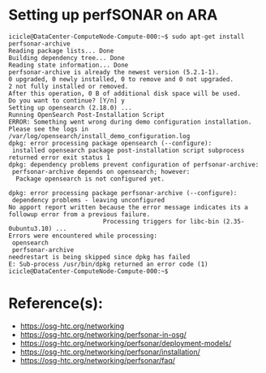 # Setting up perfSONAR on ARA

```
icicle@DataCenter-ComputeNode-Compute-000:~$ sudo apt-get install perfsonar-archive
Reading package lists... Done
Building dependency tree... Done
Reading state information... Done
perfsonar-archive is already the newest version (5.2.1-1).
0 upgraded, 0 newly installed, 0 to remove and 0 not upgraded.
2 not fully installed or removed.
After this operation, 0 B of additional disk space will be used.
Do you want to continue? [Y/n] y
Setting up opensearch (2.18.0) ...
Running OpenSearch Post-Installation Script
ERROR: Something went wrong during demo configuration installation. Please see the logs in /var/log/opensearch/install_demo_configuration.log
dpkg: error processing package opensearch (--configure):
 installed opensearch package post-installation script subprocess returned error exit status 1
dpkg: dependency problems prevent configuration of perfsonar-archive:
 perfsonar-archive depends on opensearch; however:
  Package opensearch is not configured yet.

dpkg: error processing package perfsonar-archive (--configure):
 dependency problems - leaving unconfigured
No apport report written because the error message indicates its a followup error from a previous failure.
                          Processing triggers for libc-bin (2.35-0ubuntu3.10) ...
Errors were encountered while processing:
 opensearch
 perfsonar-archive
needrestart is being skipped since dpkg has failed
E: Sub-process /usr/bin/dpkg returned an error code (1)
icicle@DataCenter-ComputeNode-Compute-000:~$
```

# Reference(s):
- https://osg-htc.org/networking
- https://osg-htc.org/networking/perfsonar-in-osg/
- https://osg-htc.org/networking/perfsonar/deployment-models/
- https://osg-htc.org/networking/perfsonar/installation/
- https://osg-htc.org/networking/perfsonar/faq/
